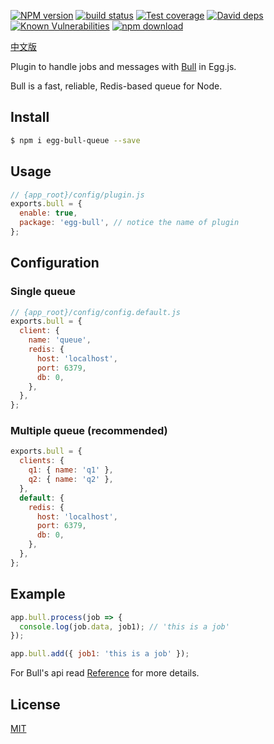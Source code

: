 [![NPM version][npm-image]][npm-url]
[![build status][travis-image]][travis-url]
[![Test coverage][codecov-image]][codecov-url]
[![David deps][david-image]][david-url]
[![Known Vulnerabilities][snyk-image]][snyk-url]
[![npm download][download-image]][download-url]

[npm-image]: https://img.shields.io/npm/v/egg-bull-queue.svg?style=flat-square
[npm-url]: https://npmjs.org/package/egg-bull-queue
[travis-image]: https://img.shields.io/travis/brickyang/egg-bull.svg?style=flat-square
[travis-url]: https://travis-ci.org/brickyang/egg-bull
[codecov-image]: https://img.shields.io/codecov/c/github/brickyang/egg-bull.svg?style=flat-square
[codecov-url]: https://codecov.io/github/brickyang/egg-bull?branch=master
[david-image]: https://img.shields.io/david/brickyang/egg-bull.svg?style=flat-square
[david-url]: https://david-dm.org/brickyang/egg-bull
[snyk-image]: https://snyk.io/test/npm/egg-bull/badge.svg?style=flat-square
[snyk-url]: https://snyk.io/test/npm/egg-bull
[download-image]: https://img.shields.io/npm/dm/egg-bull-queue.svg?style=flat-square
[download-url]: https://npmjs.org/package/egg-bull-queue

[中文版](https://github.com/brickyang/egg-bull/blob/master/README.zh_CN.md)

Plugin to handle jobs and messages with [Bull](https://github.com/OptimalBits/bull) in Egg.js.

Bull is a fast, reliable, Redis-based queue for Node.

## Install

```bash
$ npm i egg-bull-queue --save
```

## Usage

```js
// {app_root}/config/plugin.js
exports.bull = {
  enable: true,
  package: 'egg-bull', // notice the name of plugin
};
```

## Configuration

### Single queue

```js
// {app_root}/config/config.default.js
exports.bull = {
  client: {
    name: 'queue',
    redis: {
      host: 'localhost',
      port: 6379,
      db: 0,
    },
  },
};
```

### Multiple queue (recommended)

```js
exports.bull = {
  clients: {
    q1: { name: 'q1' },
    q2: { name: 'q2' },
  },
  default: {
    redis: {
      host: 'localhost',
      port: 6379,
      db: 0,
    },
  },
};
```

## Example

```js
app.bull.process(job => {
  console.log(job.data, job1); // 'this is a job'
});

app.bull.add({ job1: 'this is a job' });
```

For Bull's api read [Reference](https://github.com/OptimalBits/bull/blob/master/REFERENCE.md#queueclose) for more details.

## License

[MIT](LICENSE)
